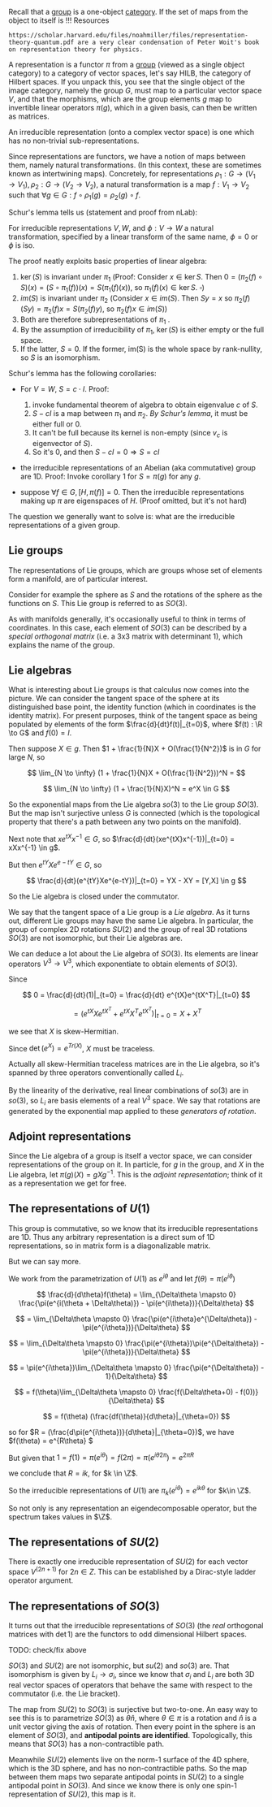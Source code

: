 
Recall that a [group](groups.md) is a one-object [category](categories.md). If the set of maps from the object to itself is 
$\newcommand{\R}{\mathbb{R}}$
$\newcommand{\C}{\mathbb{C}}$
$\newcommand{\N}{\mathbb{N}}$
$\newcommand{\Z}{\mathbb{Z}}$
!!! Resources
	
	https://scholar.harvard.edu/files/noahmiller/files/representation-theory-quantum.pdf are a very clear condensation of Peter Woit's book on representation theory for physics.

A representation is a functor $\pi$ from a [group](groups.md) (viewed as a single object category) to a category of vector spaces, let's say HILB, the category of Hilbert spaces. If you unpack this, you see that the single object of the image category, namely the group $G$, must map to a particular vector space $V$, and that the morphisms, which are the group elements $g$ map to invertible linear operators $\pi(g)$, which in a given basis, can then be written as matrices.

An irreducible representation (onto a complex vector space) is one which has no non-trivial sub-representations. 

Since representations are functors, we have a notion of maps between them, namely natural transformations. (In this context, these are sometimes known as intertwining maps). Concretely, for representations $\rho_1 : G \to (V_1 \to V_1), \rho_2 : G \to (V_2 \to V_2)$, a natural transformation is a map $f : V_1 \to V_2$ such that $\forall g \in G: f \circ \rho_1(g) = \rho_2(g) \circ f$.

Schur's lemma tells us (statement and proof from nLab):

For irreducible representations $V, W$, and $\phi : V \to W$ a natural transformation, specified by a linear transform of the same name, $\phi=0$ or $\phi$ is iso.

The proof neatly exploits basic properties of linear algebra:

1. $\ker(S)$ is invariant under $\pi_1$ (Proof: Consider $x \in \ker S$. Then $0 = (\pi_2(f)\circ S)(x) = (S\circ \pi_1(f))(x) = S(\pi_1(f)(x))$, so $\pi_1(f)(x) \in \ker S$. $\square$)
2. $im(S)$ is invariant under $\pi_2$ (Consider $x \in im(S)$. Then $Sy = x$ so $\pi_2(f)(Sy) = \pi_2(f)x = S(\pi_2(f)y)$, so $\pi_2(f)x \in im(S)$)
3. Both are therefore subrepresentations of $\pi_1$ .
4. By the assumption of irreducibility of $\pi_1$, $\ker(S)$ is either empty or the full space.
5. If the latter, $S=0$. If the former, im(S) is the whole space by rank-nullity, so $S$ is an isomorphism.

Schur's lemma has the following corollaries:

- For $V = W$, $S = c\cdot I$. Proof:
  1. invoke fundamental theorem of algebra to obtain eigenvalue $c$ of $S$.
  2. $S - cI$ is a map between $\pi_1$ and $\pi_2$. *By Schur's lemma*, it must be either full or $0$.
  3. It can't be full because its kernel is non-empty (since $v_c$ is eigenvector of $S$).
  4. So it's 0, and then $S - cI = 0 \Rightarrow S = cI$

- the irreducible representations of an Abelian (aka commutative) group are 1D. Proof: Invoke corollary 1 for $S = \pi(g)$ for any $g$.

- suppose $\forall f \in G, [H, \pi(f)] = 0$. Then the irreducible representations making up $\pi$ are eigenspaces of $H$. (Proof omitted, but it's not hard)


<!-- - For irreducible unequal $\pi\_1, \pi\_2: (\forall g: S\circ \pi\_1(g) =  \pi\_2(g) \circ S) \Rightarrow S = 0 $ -->
<!-- For irreducible $\pi: (\forall g: S\circ \pi(g) =  \pi(g) \circ S) \Rightarrow S = \lambda I$ -->

<!-- Note that this amounts to saying that an endomorphism on a representation $\pi$ in the category of representations is, provided the underlying field is algebraically closed, a multiple of the identity. (To see this, observe that a morphism in the category of representations is a natural transformation, and a natural transformation between functors from a single object category is specified by a single object, call it $S$ with the commuting property above). -->

<!-- The proof is direct, as all categorical proofs are. We will simply show that $K := ker(S-\lambda I)$ is a non-empty subrepresentation. From that it follows that $K=V$, by the assumption of irreducibility, and from that, $S-\lambda I=0 \Rightarrow S = \lambda I$, as desired. We know that $K$ is non-empty by the fundamental theorem of algebra (we're working on a complex vector space), so it only remains to show it is a subrepresentation: -->

<!-- $$ v \in K \Rightarrow (S-\lambda I)v = 0 \Rightarrow (S-\lambda I)\pi(g)v = \pi(g)(S-\lambda I)v = \pi(g)0 = 0 $$ -->



The question we generally want to solve is: what are the irreducible representations of a given group. 

## Lie groups


The representations of Lie groups, which are groups whose set of elements form a manifold, are of particular interest.

Consider for example the sphere as $S$ and the rotations of the sphere as the functions on $S$. This Lie group is referred to as $SO(3)$. 

As with manifolds generally, it's occasionally useful to think in terms of coordinates. In this case, each element of $SO(3)$ can be described by a *special orthogonal matrix* (i.e. a 3x3 matrix with determinant 1), which explains the name of the group.

## Lie algebras

What is interesting about Lie groups is that calculus now comes into the picture. We can consider the tangent space of the sphere at its distinguished base point, the identity function (which in coordinates is the identity matrix). For present purposes, think of the tangent space as being populated by elements of the form $\frac{d}{dt}f(t)|_{t=0}$, where $f(t) : \R \to G$ and $f(0)=I$.

Then suppose $X \in g$. Then $1 + \frac{1}{N}X + O(\frac{1}{N^2})$ is in $G$ for large $N$, so

$$
\lim_{N \to \infty} (1 + \frac{1}{N}X + O(\frac{1}{N^2}))^N = $$

$$ \lim_{N \to \infty} (1 + \frac{1}{N}X)^N = e^X \in G
$$

So the exponential maps from the Lie algebra $so(3)$ to the Lie group $SO(3)$. But the map isn't surjective unless $G$ is connected (which is the topological property that there's a path between any two points on the manifold).

Next note that $xe^{tX}x^{-1} \in G$, so $\frac{d}{dt}(xe^{tX}x^{-1})|_{t=0} = xXx^{-1} \in g$.

But then $e^{tY}Xe^{e-tY} \in G$, so

$$
\frac{d}{dt}(e^{tY}Xe^{e-tY})|_{t=0} = YX - XY = [Y,X] \in g
$$

So the Lie algebra is closed under the commutator.

We say that the tangent space of a Lie group is a *Lie algebra*.
As it turns out, different Lie groups may have the same Lie algebra. In particular, the group of complex 2D rotations $SU(2)$ and the group of real 3D rotations $SO(3)$ are not isomorphic, but their Lie algebras are.

We can deduce a lot about the Lie algebra of $SO(3)$. Its elements are linear operators $V^3 \to V^3$, which exponentiate to obtain elements of $SO(3)$.

Since

$$
0 = \frac{d}{dt}(1)|_{t=0} = \frac{d}{dt} e^{tX}e^{tX^T}|_{t=0}
$$

$$
= (e^{tX}Xe^{tX^T} + e^{tX}X^Te^{tX^T} )|_{t=0} = X + X^T
$$

we see that $X$ is skew-Hermitian.

Since $\det(e^X) = e^{Tr(X)}$, $X$ must be traceless.

Actually all skew-Hermitian traceless matrices are in the Lie algebra, so it's spanned by three operators conventionally called $L_i$.

By the linearity of the derivative, real linear combinations of $so(3)$ are in $so(3)$, so $L_i$ are basis elements of a real $V^3$ space. We say that rotations are generated by the exponential map applied to these *generators of rotation*.

## Adjoint representations

Since the Lie algebra of a group is itself a vector space, we can consider representations of the group on it. In particle, for $g$ in the group, and $X$ in the Lie algebra, let $\pi(g)(X) = gXg^{-1}$. This is the *adjoint representation*; think of it as a representation we get for free.

## The representations of $U(1)$

This group is commutative, so we know that its irreducible representations are 1D. Thus any arbitrary representation is a direct sum of 1D representations, so in matrix form is a diagonalizable matrix.

But we can say more.

We work from the parametrization of $U(1)$ as $e^{i\theta}$ and let $f(\theta) = \pi(e^{i\theta}$)

$$
\frac{d}{d\theta}f(\theta) = \lim_{\Delta\theta \mapsto 0} \frac{\pi(e^{i(\theta + \Delta\theta)}) - \pi(e^{i\theta})}{\Delta\theta}
$$

$$
= \lim_{\Delta\theta \mapsto 0} \frac{\pi(e^{i\theta}e^{\Delta\theta}) - \pi(e^{i\theta})}{\Delta\theta}
$$

$$
= \lim_{\Delta\theta \mapsto 0} \frac{\pi(e^{i\theta})\pi(e^{\Delta\theta}) - \pi(e^{i\theta})}{\Delta\theta}
$$

$$
= \pi(e^{i\theta})\lim_{\Delta\theta \mapsto 0} \frac{\pi(e^{\Delta\theta}) - 1}{\Delta\theta}
$$

$$
= f(\theta)\lim_{\Delta\theta \mapsto 0} \frac{f(\Delta\theta+0) - f(0))}{\Delta\theta}
$$

$$ = f(\theta) (\frac{df(\theta)}{d\theta}|_{\theta=0}) $$



so for $R = (\frac{d\pi(e^{i\theta})}{d\theta}|_{\theta=0})$, we have $f(\theta) = e^{R\theta} $

But given that $1 = f(1) = \pi(e^{i\theta}) = f(2\pi) = \pi(e^{i\theta 2\pi}) = e^{2\pi R}$

we conclude that $R = ik$, for $k \in \Z$.

So the irreducible representations of $U(1)$ are $\pi_k(e^{i\theta}) = e^{ik\theta}$ for $k\in \Z$.

So not only is any representation an eigendecomposable operator, but the spectrum takes values in $\Z$.


## The representations of $SU(2)$

There is exactly one irreducible representation of $SU(2)$ for each vector space $V^{(2n+1)}$ for $2n\in Z$. This can be established by a Dirac-style ladder operator argument.

## The representations of $SO(3)$

It turns out that the irreducible representations of $SO(3)$ (the *real* orthogonal matrices with $\det 1$) are the functors to odd dimensional Hilbert spaces. 

TODO: check/fix above



$SO(3)$ and $SU(2)$ are not isomorphic, but $su(2)$ and $so(3)$ are. That isomorphism is given by $L_i \to \sigma_i$, since we know that $\sigma_i$ and $L_i$ are both 3D real vector spaces of operators that behave the same with respect to the commutator (i.e. the Lie bracket).

The map from $SU(2)$ to $SO(3)$ is surjective but two-to-one. An easy way to see this is to parametrize $SO(3)$ as $\theta \hat{n}$, where $\theta \in \pi$ is a rotation and $\hat{n}$ is a unit vector giving the axis of rotation. Then every point in the sphere is an element of $SO(3)$, and **antipodal points are identified**. Topologically, this means that $SO(3)$ has a non-contractible path.

Meanwhile $SU(2)$ elements live on the norm-1 surface of the 4D sphere, which is the 3D sphere, and has no non-contractible paths. So the map between them maps two separate antipodal points in $SU(2)$ to a single antipodal point in $SO(3)$. And since we know there is only one spin-1 representation of $SU(2)$, this map is it.




<!-- The Lie algebra for boosts has $K^T\eta = -\eta K$, and solving then exponentiating:

$$-1 = \det \eta = \det(\Lambda)\det(\eta)\det \Lambda \\
\Rightarrow \det \Lambda = \pm 1$$



$$
\begin{bmatrix}
\cosh(\theta) && -\sinh(\theta)
\\
-\sinh(\theta) && \cosh(\theta) 
\end{bmatrix}
$$

 -->

